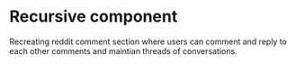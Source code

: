 # Recursive component

Recreating reddit comment section where users can comment and reply to each other comments and maintian threads of conversations. 
